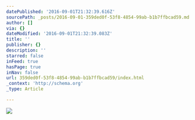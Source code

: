 ```yaml
---
datePublished: '2016-09-01T21:32:39.616Z'
sourcePath: _posts/2016-09-01-359ded0f-53f8-4854-99ab-b1b7ffbcad59.md
author: []
via: {}
dateModified: '2016-09-01T21:32:39.083Z'
title: ''
publisher: {}
description: ''
starred: false
inFeed: true
hasPage: true
inNav: false
url: 359ded0f-53f8-4854-99ab-b1b7ffbcad59/index.html
_context: 'http://schema.org'
_type: Article

---
```

![](https://the-grid-user-content.s3-us-west-2.amazonaws.com/ade2f582-2aa8-4199-8efc-2587e925d492.jpg)